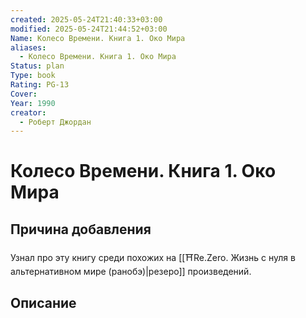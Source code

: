 ```yaml
---
created: 2025-05-24T21:40:33+03:00
modified: 2025-05-24T21:44:52+03:00
Name: Колесо Времени. Книга 1. Око Мира
aliases:
  - Колесо Времени. Книга 1. Око Мира
Status: plan
Type: book
Rating: PG-13
Cover: 
Year: 1990
creator:
  - Роберт Джордан
---
```


# Колесо Времени. Книга 1. Око Мира








## Причина добавления

Узнал про эту книгу среди похожих на [[⛩️Re.Zero. Жизнь с нуля в альтернативном мире (ранобэ)|резеро]] произведений.


## Описание


